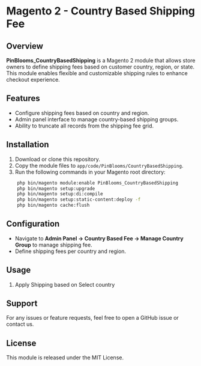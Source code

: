 # Magento 2 - Country Based Shipping Fee

## Overview

**PinBlooms_CountryBasedShipping** is a Magento 2 module that allows store owners to define shipping fees based on customer country, region, or state. This module enables flexible and customizable shipping rules to enhance checkout experience.

## Features
- Configure shipping fees based on country and region.
- Admin panel interface to manage country-based shipping groups.
- Ability to truncate all records from the shipping fee grid.

## Installation
1. Download or clone this repository.
2. Copy the module files to `app/code/PinBlooms/CountryBasedShipping`.
3. Run the following commands in your Magento root directory:
```bash
    php bin/magento module:enable PinBlooms_CountryBasedShipping
    php bin/magento setup:upgrade
    php bin/magento setup:di:compile
    php bin/magento setup:static-content:deploy -f
    php bin/magento cache:flush
```

## Configuration
- Navigate to **Admin Panel → Country Based Fee → Manage Country Group** to manage shipping fee.
- Define shipping fees per country and region.

## Usage
1. Apply Shipping based on Select country

## Support
For any issues or feature requests, feel free to open a GitHub issue or contact us.

## License
This module is released under the MIT License.
